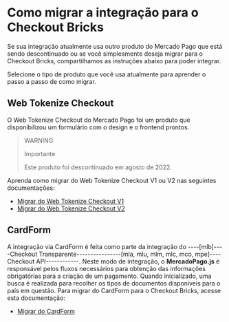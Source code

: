 # Como migrar a integração para o Checkout Bricks

Se sua integração atualmente usa outro produto do Mercado Pago que está sendo descontinuado ou se você simplesmente deseja migrar para o Checkout Bricks, compartilhamos as instruções abaixo para poder integrar.

Selecione o tipo de produto que você usa atualmente para aprender o passo a passo de como migrar.

## Web Tokenize Checkout

O Web Tokenize Checkout do Mercado Pago foi um produto que disponibilizou um formulário com o design e o frontend prontos.

> WARNING
>
> Importante
>
> Este produto foi descontinuado em agosto de 2022.

Aprenda como migrar do Web Tokenize Checkout V1 ou V2 nas seguintes documentações:

- [Migrar do Web Tokenize Checkout V1](/developers/pt/docs/checkout-bricks/how-tos/how-to-migrate/web-tokenize-checkout-v1/clientside)
- [Migrar do Web Tokenize Checkout V2](/developers/pt/docs/checkout-bricks/how-tos/how-to-migrate/web-tokenize-checkout-v2/clientside)

## CardForm

A integração via CardForm é feita como parte da integração do ----[mlb]----Checkout Transparente----------------[mla, mlu, mlm, mlc, mco, mpe]----Checkout API------------. Neste modo de integração, o **MercadoPago.js** é responsável pelos fluxos necessários para obtenção das informações obrigatórias para a criação de um pagamento. Quando inicializado, uma busca é realizada para recolher os tipos de documentos disponíveis para o país em questão.
Para migrar do CardForm para o Checkout Bricks, acesse esta documentação:

- [Migrar do CardForm](/developers/pt/docs/checkout-bricks/how-tos/how-to-migrate/cardform/clientside)